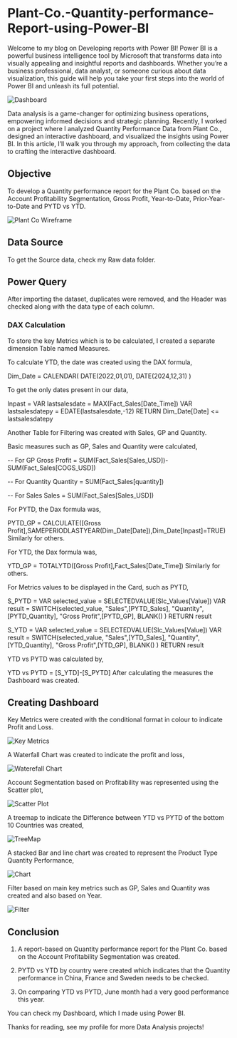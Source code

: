 # Plant-Co.-Quantity-performance-Report-using-Power-BI
Welcome to my blog on Developing reports with Power BI! Power BI is a powerful business intelligence tool by Microsoft that transforms data into visually appealing and insightful reports and dashboards. Whether you’re a business professional, data analyst, or someone curious about data visualization, this guide will help you take your first steps into the world of Power BI and unleash its full potential.

![Dashboard](https://github.com/user-attachments/assets/545487e6-69d1-4ee2-9632-b23c9f58d26f)

Data analysis is a game-changer for optimizing business operations, empowering informed decisions and strategic planning. Recently, I worked on a project where I analyzed Quantity Performance Data from Plant Co., designed an interactive dashboard, and visualized the insights using Power BI. In this article, I’ll walk you through my approach, from collecting the data to crafting the interactive dashboard.

## Objective
To develop a Quantity performance report for the Plant Co. based on the Account Profitability Segmentation, Gross Profit, Year-to-Date, Prior-Year-to-Date and PYTD vs YTD.

![Plant Co  Wireframe](https://github.com/user-attachments/assets/b7aec8cb-0cd1-487b-9766-47e792e5db06)


## Data Source
To get the Source data, check my Raw data folder.
## Power Query
After importing the dataset, duplicates were removed, and the Header was checked along with the data type of each column.

### DAX Calculation
To store the key Metrics which is to be calculated, I created a separate dimension Table named Measures.

To calculate YTD, the date was created using the DAX formula,

Dim_Date = 
CALENDAR(
    DATE(2022,01,01),
    DATE(2024,12,31)
)

To get the only dates present in our data,

Inpast = 
VAR lastsalesdate = MAX(Fact_Sales[Date_Time])
VAR lastsalesdatepy = EDATE(lastsalesdate,-12)
RETURN
Dim_Date[Date] <= lastsalesdatepy

Another Table for Filtering was created with Sales, GP and Quantity.

Basic measures such as GP, Sales and Quantity were calculated,

-- For GP
Gross Profit = SUM(Fact_Sales[Sales_USD])-SUM(Fact_Sales[COGS_USD])

-- For Quantity
Quantity = SUM(Fact_Sales[quantity])

-- For Sales
Sales = SUM(Fact_Sales[Sales_USD])

For PYTD, the Dax formula was,

PYTD_GP = CALCULATE([Gross Profit],SAMEPERIODLASTYEAR(Dim_Date[Date]),Dim_Date[Inpast]=TRUE)
Similarly for others.

For YTD, the Dax formula was,

YTD_GP = TOTALYTD([Gross Profit],Fact_Sales[Date_Time])
Similarly for others.

For Metrics values to be displayed in the Card, such as PYTD,

S_PYTD = 
VAR selected_value = SELECTEDVALUE(Slc_Values[Value])
VAR result = SWITCH(selected_value,
    "Sales",[PYTD_Sales],
    "Quantity",[PYTD_Quantity],
    "Gross Profit",[PYTD_GP],
    BLANK()
)
RETURN
result

S_YTD = 
VAR selected_value = SELECTEDVALUE(Slc_Values[Value])
VAR result = SWITCH(selected_value,
    "Sales",[YTD_Sales],
    "Quantity",[YTD_Quantity],
    "Gross Profit",[YTD_GP],
    BLANK()
)
RETURN
result

YTD vs PYTD was calculated by,

YTD vs PYTD = [S_YTD]-[S_PYTD]
After calculating the measures the Dashboard was created.

## Creating Dashboard
Key Metrics were created with the conditional format in colour to indicate Profit and Loss.

![Key Metrics](https://github.com/user-attachments/assets/054c15b0-2374-4b67-a2ba-7f9128c9d4bd)

A Waterfall Chart was created to indicate the profit and loss,

![Waterefall Chart](https://github.com/user-attachments/assets/88b1acc3-6cc7-4262-8449-cd3da49d8fbc)

Account Segmentation based on Profitability was represented using the Scatter plot,

![Scatter Plot](https://github.com/user-attachments/assets/cb89e0d2-a7cf-4eee-a90d-71e1f978e52b)

A treemap to indicate the Difference between YTD vs PYTD of the bottom 10 Countries was created,

![TreeMap](https://github.com/user-attachments/assets/05d9f362-fc3a-4014-ae0f-d3b4409235c6)

A stacked Bar and line chart was created to represent the Product Type Quantity Performance,

![Chart](https://github.com/user-attachments/assets/48b90f8b-ccd2-4170-99e1-1a92e9458daa)

Filter based on main key metrics such as GP, Sales and Quantity was created and also based on Year.

![Filter](https://github.com/user-attachments/assets/8aa174b6-79e2-49e3-9c08-7d6c239e5365)

## Conclusion
1. A report-based on Quantity performance report for the Plant Co. based on the Account Profitability Segmentation was created.
   
2. PYTD vs YTD by country were created which indicates that the Quantity performance in China, France and Sweden needs to be checked.

3. On comparing YTD vs PYTD, June month had a very good performance this year.

You can check my Dashboard, which I made using Power BI.

Thanks for reading, see my profile for more Data Analysis projects!
